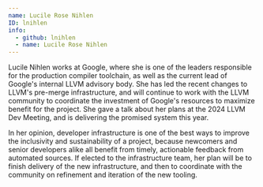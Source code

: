 ```yaml
---
name: Lucile Rose Nihlen
ID: lnihlen
info:
  - github: lnihlen
  - name: Lucile Rose Nihlen
---
```


Lucile Nihlen works at Google, where she is one of the leaders responsible for
the production compiler toolchain, as well as the current lead of Google's
internal LLVM advisory body. She has led the recent changes to LLVM's pre-merge
infrastructure, and will continue to work with the LLVM community to coordinate
the investment of Google's resources to maximize benefit for the project. She
gave a talk about her plans at the 2024 LLVM Dev Meeting, and is delivering the
promised system this year.

In her opinion, developer infrastructure is one of the best ways to improve the
inclusivity and sustainability of a project, because newcomers and senior
developers alike all benefit from timely, actionable feedback from automated
sources. If elected to the infrastructure team, her plan will be to finish
delivery of the new infrastructure, and then to coordinate with the community on
refinement and iteration of the new tooling.
